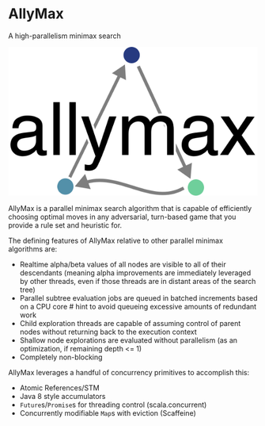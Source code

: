 # AllyMax
A high-parallelism minimax search

![Logo](allymax.svg)

AllyMax is a parallel minimax search algorithm that is capable of efficiently choosing optimal moves in any adversarial, turn-based game that you provide a rule set and heuristic for. 

The defining features of AllyMax relative to other parallel minimax algorithms are:
* Realtime alpha/beta values of all nodes are visible to all of their descendants (meaning alpha improvements are immediately leveraged by other threads, even if those threads are in distant areas of the search tree)
* Parallel subtree evaluation jobs are queued in batched increments based on a CPU core # hint to avoid queueing excessive amounts of redundant work
* Child exploration threads are capable of assuming control of parent nodes without returning back to the execution context
* Shallow node explorations are evaluated without parallelism (as an optimization, if remaining depth <= 1)
* Completely non-blocking

AllyMax leverages a handful of concurrency primitives to accomplish this:
* Atomic References/STM
* Java 8 style accumulators
* `Future`s/`Promise`s for threading control (scala.concurrent)
* Concurrently modifiable `Map`s with eviction (Scaffeine)
